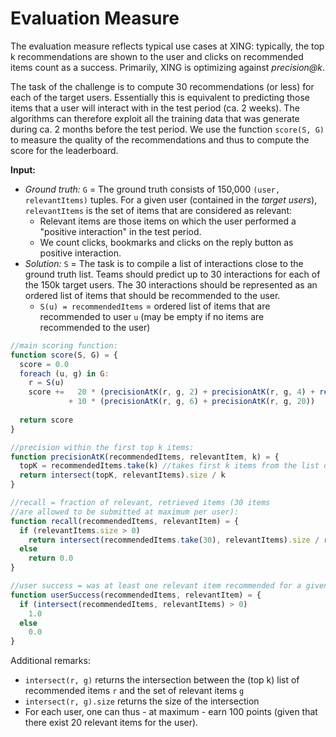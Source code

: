 Evaluation Measure
==================

The evaluation measure reflects typical use cases at XING: typically, the top k recommendations are 
shown to the user and clicks on recommended items count as a success. Primarily, XING is 
optimizing against _precision@k_. 

The task of the challenge is to compute 30 recommendations (or less) for each of the target users. Essentially this 
is equivalent to predicting those items that a user will interact with in the test period (ca. 2 weeks). The algorithms 
can therefore exploit all the training data that was generate during ca. 2 months before the test period. 
We use the function `score(S, G)` to measure the quality of the recommendations and thus to compute the score 
for the leaderboard. 

**Input:** 

- *Ground truth:* `G` = The ground truth consists of 150,000 `(user, relevantItems)` tuples. For a given user (contained in the _target users_), `relevantItems` is the set of items that are considered as relevant:
  + Relevant items are those items on which the user performed a "positive interaction" in the test period. 
  + We count clicks, bookmarks and clicks on the reply button as positive interaction. 
- *Solution:* `S` = The task is to compile a list of interactions close to the ground truth list. Teams should predict up to 30 interactions for each of the 150k target users. The 30 interactions should be represented as an ordered list of items that should be recommended to the user.
  + `S(u) = recommendedItems` = ordered list of items that are recommended to user `u` (may be empty if no items are recommended to the user)

```javascript
//main scoring function: 
function score(S, G) = {
  score = 0.0
  foreach (u, g) in G: 
    r = S(u) 
    score +=   20 * (precisionAtK(r, g, 2) + precisionAtK(r, g, 4) + recall(r, g) + userSuccess(r, g)) 
             + 10 * (precisionAtK(r, g, 6) + precisionAtK(r, g, 20))
  
  return score
}

//precision within the first top k items: 
function precisionAtK(recommendedItems, relevantItem, k) = {
  topK = recommendedItems.take(k) //takes first k items from the list of reccommendedItems
  return intersect(topK, relevantItems).size / k
}

//recall = fraction of relevant, retrieved items (30 items 
//are allowed to be submitted at maximum per user): 
function recall(recommendedItems, relevantItem) = {
  if (relevantItems.size > 0)
    return intersect(recommendedItems.take(30), relevantItems).size / relevantItems.size
  else 
    return 0.0
}

//user success = was at least one relevant item recommended for a given user?
function userSuccess(recommendedItems, relevantItem) = {
  if (intersect(recommendedItems, relevantItems) > 0)
    1.0
  else 
    0.0
}
```

Additional remarks: 

- `intersect(r, g)` returns the intersection between the (top k) list of recommended items `r` and the set of relevant items `g`
- `intersect(r, g).size` returns the size of the intersection
- For each user, one can thus - at maximum - earn 100 points (given that there exist 20 relevant items for the user). 
